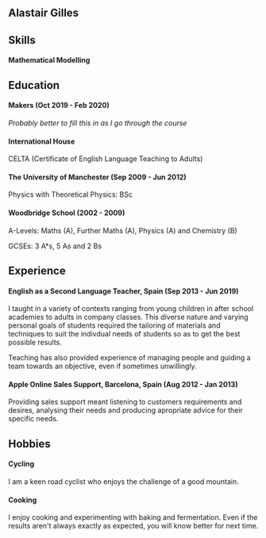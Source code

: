 ## Alastair Gilles

## Skills 

#### Mathematical Modelling

## Education

#### Makers (Oct 2019 - Feb 2020)

*Probably better to fill this in as I go through the course*

#### International House

CELTA (Certificate of English Language Teaching to Adults)

#### The University of Manchester (Sep 2009 - Jun 2012)

Physics with Theoretical Physics: BSc

#### Woodbridge School (2002 - 2009)

A-Levels: Maths (A), Further Maths (A), Physics (A) and Chemistry (B)

GCSEs: 3 A\*s, 5 As and 2 Bs

## Experience

#### English as a Second Language Teacher, Spain (Sep 2013 - Jun 2019)

I taught in a variety of contexts ranging from young children in after
school academies to adults in company classes. This diverse nature and
varying personal goals of students required the tailoring of materials
and techniques to suit the indivdual needs of students so as to get the
best possible results.

Teaching has also provided experience of managing people and guiding a
team towards an objective, even if sometimes unwillingly.

#### Apple Online Sales Support, Barcelona, Spain (Aug 2012 - Jan 2013)

Providing sales support meant listening to customers requirements and
desires, analysing their needs and producing apropriate advice for their
specific needs.

## Hobbies

#### Cycling

I am a keen road cyclist who enjoys the challenge of a good mountain.

#### Cooking

I enjoy cooking and experimenting with baking and fermentation. Even
if the results aren't always exactly as expected, you will know
better for next time.
